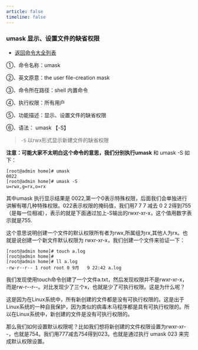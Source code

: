 ```yaml
---
article: false
timeline: false
---
```

### umask 显示、设置文件的缺省权限

- [返回命令大全列表](./command.md#文件管理)

①、命令名称：umask

②、英文原意：the user file-creation mask

③、命令所在路径：shell 内置命令

④、执行权限：所有用户

⑤、功能描述：显示、设置文件的缺省权限

⑥、语法： umask 【-S】

> `-S` 以rwx形式显示新建文件的缺省权限

**注意：可能大家不太明白这个命令的意思，我们分别执行umask** 和 umask -S  如下：

```shell
[root@admin home]# umask
0022
[root@admin home]# umask -S
u=rwx,g=rx,o=rx
```

其中umask 执行显示结果是 0022,第一个0表示特殊权限，后面我们会单独进行讲解有哪几种特殊权限。022表示权限的掩码值，我们用7 7 7 减去 0 2 2得到755（是每一位相减），表示的就是下面通过加上-S输出的rwxr-xr-x，这个值用数字表示就是755.

这个意思说明创建一个文件的默认权限所有者为rwx,所属组为rx,其他人为rx。也就是说创建一个新文件默认权限为 rwxr-xr-x，我们创建一个文件来验证一下：

```shell
[root@admin home]# touch a.log
[root@admin home]#
[root@admin home]# ll a.log
-rw-r--r-- 1 root root 0 9月   9 22:42 a.log
```

我们发现使用touch命令创建了一个文件a.txt，然后发现权限并不是rwxr-xr-x，而是rw-r--r--。对比发现少了三个x，也就是少了可执行权限。这是为什么呢？

这是因为在Linux系统中，所有新创建的文件都是没有可执行权限的。这是出于Linux系统的一种自我保护，因为类似的病毒木马程序都是具有可执行权限的。所以在Linux系统中，新创建的文件是没有可执行权限的。

那么我们如何设置默认权限呢？比如我们想将新创建的文件权限设置为rwxr-xr--，也就是754。我们用777减去754得到023。也就是通过执行 umask 023 来完成默认权限设置。

